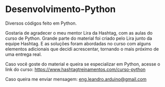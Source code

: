 # Desenvolvimento-Python
Diversos códigos feito em Python.

Gostaria de agradecer o meu mentor Lira da Hashtag, com as aulas do curso de Python.
Grande parte do material foi criado pelo Lira junto da equipe Hashtag. E as soluções foram
abordadas no curso com alguns elementos adicionais que decidi acrescentar, tornando o mais próximo de uma entrega real.

Caso você goste do material e queira se especializar em Python, acesse o link do curso: 
https://www.hashtagtreinamentos.com/curso-python

Caso queira me enviar mensagem: eng.leandro.arduino@gmail.com
